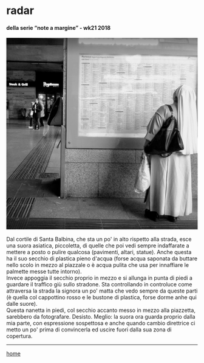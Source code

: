 # radar  

#### della serie “note a margine” - wk21 2018  
![](/interarete026.png "Roma Termini - orari")  
  
Dal cortile di Santa Balbina, che sta un po' in alto rispetto alla strada, esce una suora asiatica, piccoletta, di quelle che poi vedi sempre indaffarate a mettere a posto o pulire qualcosa (pavimenti, altari, statue). Anche questa ha il suo secchio di plastica pieno d'acqua (forse acqua saponata da buttare nello scolo in mezzo al piazzale o è acqua pulita che usa per innaffiare le palmette messe tutte intorno).  
Invece appoggia il secchio proprio in mezzo e si allunga in punta di piedi a guardare il traffico giù sullo stradone. Sta controllando in controluce come attraversa la strada la signora un po' matta che vedo sempre da queste parti (è quella col cappottino rosso e le bustone di plastica, forse dorme anhe qui dalle suore).  
Questa nanetta in piedi, col secchio accanto messo in mezzo alla piazzetta, sarebbero da fotografare. Desisto. Meglio: la suora ora guarda proprio dalla mia parte, con espressione sospettosa e anche quando cambio direttrice ci metto un po' prima di convincerla ed uscire fuori dalla sua zona di copertura.  

---  
[home](/interarete.md)   
